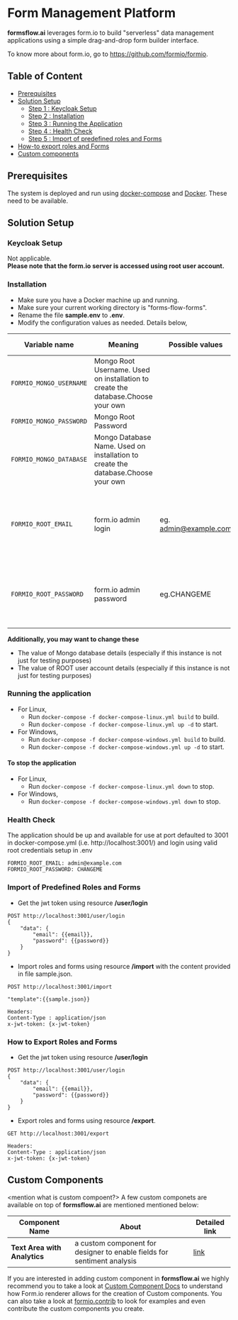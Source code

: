 # Form Management Platform
**formsflow.ai** leverages form.io to build "serverless" data management applications using a simple drag-and-drop form builder interface.

To know more about form.io, go to https://github.com/formio/formio.

## Table of Content
* [Prerequisites](#prerequisites)
* [Solution Setup](#solution-setup)
  * [Step 1 : Keycloak Setup](#keycloak-setup)
  * [Step 2 : Installation](#installation)
  * [Step 3 : Running the Application](#running-the-application)
  * [Step 4 : Health Check](#health-check)
  * [Step 5 : Import of predefined roles and Forms](#import-of-predefined-roles-and-forms)   
* [How-to export roles and Forms](#how-to-export-roles-and-forms)
* [Custom components](#custom-components)   

## Prerequisites

The system is deployed and run using [docker-compose](https://docker.com) and [Docker](https://docker.com). These need to be available. 

## Solution Setup

### Keycloak Setup

Not applicable.  
**Please note that the form.io server is accessed using root user account.**

### Installation

   * Make sure you have a Docker machine up and running.
   * Make sure your current working directory is "forms-flow-forms".
   * Rename the file **sample.env** to **.env**.
   * Modify the configuration values as needed. Details below,
 
Variable name | Meaning | Possible values | Default value |
--- | --- | --- | ---
`FORMIO_MONGO_USERNAME`|Mongo Root Username. Used on installation to create the database.Choose your own||`admin`
`FORMIO_MONGO_PASSWORD`|Mongo Root Password||`changeme`
`FORMIO_MONGO_DATABASE`|Mongo Database  Name. Used on installation to create the database.Choose your own||`formio`
`FORMIO_ROOT_EMAIL`|form.io admin login|eg. admin@example.com|`must be set to whatever email address you want form.io to have as admin user`
`FORMIO_ROOT_PASSWORD`|form.io admin password|eg.CHANGEME|`must be set to whatever password you want for your form.io admin user`

**Additionally, you may want to change these**
* The value of Mongo database details (especially if this instance is not just for testing purposes)
* The value of ROOT user account details (especially if this instance is not just for testing purposes)
  
### Running the application
* For Linux,
   * Run `docker-compose -f docker-compose-linux.yml build` to build.
   * Run `docker-compose -f docker-compose-linux.yml up -d` to start.
* For Windows,
   * Run `docker-compose -f docker-compose-windows.yml build` to build.
   * Run `docker-compose -f docker-compose-windows.yml up -d` to start.
   
#### To stop the application
* For Linux,
  * Run `docker-compose -f docker-compose-linux.yml down` to stop.
* For Windows,
  * Run `docker-compose -f docker-compose-windows.yml down` to stop.

### Health Check

   The application should be up and available for use at port defaulted to 3001 in docker-compose.yml (i.e. http://localhost:3001/)
    and login using valid root credentials setup in .env
    
    FORMIO_ROOT_EMAIL: admin@example.com
    FORMIO_ROOT_PASSWORD: CHANGEME
    
### Import of Predefined Roles and Forms
    
   * Get the jwt token using resource **/user/login**
```
POST http://localhost:3001/user/login
{
    "data": {
        "email": {{email}},
        "password": {{password}}
    }
}
```   
   * Import roles and forms using resource **/import** with the content provided in file sample.json.
``` 
POST http://localhost:3001/import

"template":{{sample.json}}

Headers:
Content-Type : application/json
x-jwt-token: {x-jwt-token}
``` 


### How to Export Roles and Forms

   * Get the jwt token using resource **/user/login**
```
POST http://localhost:3001/user/login
{
    "data": {
        "email": {{email}},
        "password": {{password}}
    }
}
```   
   * Export roles and forms using resource **/export**.
``` 
GET http://localhost:3001/export

Headers:
Content-Type : application/json
x-jwt-token: {x-jwt-token}
``` 

## Custom Components

<mention what is custom compoent?>
A few custom componets are available on top of **formsflow.ai** are mentioned mentioned below:

|Component Name | About | Detailed link |
|--- | --- | --- |
|**Text Area with Analytics** | a custom component for designer to enable fields for sentiment analysis | [link](./custom-components/text-area-with-analytics/README.md)|


If you are interested in adding custom component in **formsflow.ai** we highly
recommend you to take a look at [Custom Component Docs](https://formio.github.io/formio.js/app/examples/customcomponent.html)
to understand how  Form.io renderer allows for the creation of Custom components.
You can also take a look at [formio.contrib](https://github.com/formio/contrib)
to look for examples and even contribute the custom components you create.
